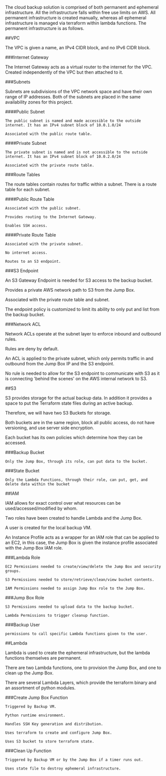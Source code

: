 The cloud backup solution is comprised of both permanent and ephemeral infrastructure. 
All the infrastructure falls within free use limits on AWS. 
All permanent infrastructure is created manually, whereas all ephemeral infrastructure is managed via terraform within lambda functions.
The permanent infrastructure is as follows.

##VPC

The VPC is given a name, an IPv4 CIDR block, and no IPv6 CIDR block.

###Internet Gateway

The Internet Gateway acts as a virtual router to the internet for the VPC. 
Created independently of the VPC but then attached to it.

###Subnets

Subnets are subdivisions of the VPC network space and have their own range of IP addresses. Both of the subnets are placed in the same availability zones for this project.

####Public Subnet

	The public subnet is named and made accessible to the outside internet. It has an IPv4 subnet block of 10.0.1.0/24

	Associated with the public route table.

####Private Subnet

	The private subnet is named and is not accessible to the outside internet. It has an IPv4 subnet block of 10.0.2.0/24

	Associated with the private route table.

###Route Tables

The route tables contain routes for traffic within a subnet. There is a route table for each subnet.

####Public Route Table
	
	Associated with the public subnet. 
	
	Provides routing to the Internet Gateway. 
	
	Enables SSH access.

####Private Route Table

	Associated with the private subnet.

	No internet access.

	Routes to an S3 endpoint.

###S3 Endpoint

An S3 Gateway Endpoint is needed for S3 access to the backup bucket. 

Provides a private AWS network path to S3 from the Jump Box.

Associated with the private route table and subnet.

The endpoint policy is customized to limit its ability to only put and list from the backup bucket.

###Network ACL

Network ACLs operate at the subnet layer to enforce inbound and outbound rules.

Rules are deny by default.

An ACL is applied to the private subnet, which only permits traffic in and outbound from the Jump Box IP and the S3 endpoint.

No rule is needed to allow for the S3 endpoint to communicate with S3 as it is connecting 'behind the scenes' on the AWS internal network to S3.

##S3

S3 provides storage for the actual backup data. In addition it provides a space to put the Terraform state files during an active backup.

Therefore, we will have two S3 Buckets for storage.

Both buckets are in the same region, block all public access, do not have versioning, and use server side encryption.

Each bucket has its own policies which determine how they can be accessed.

###Backup Bucket
	
	Only the Jump Box, through its role, can put data to the bucket.

###State Bucket
	
	Only the Lambda Functions, through their role, can put, get, and delete data within the bucket 

##IAM

IAM allows for exact control over what resources can be used/accessed/modified by whom.

Two roles have been created to handle Lambda and the Jump Box.

A user is created for the local backup VM.

An Instance Profile acts as a wrapper for an IAM role that can be applied to an EC2, in this case, the Jump Box is given the instance profile associated with the Jump Box IAM role. 

###Lambda Role
	
	EC2 Permissions needed to create/view/delete the Jump Box and security groups.
	
	S3 Permissions needed to store/retrieve/clean/view bucket contents.

	IAM Permissions needed to assign Jump Box role to the Jump Box.

###Jump Box Role

	S3 Permissions needed to upload data to the backup bucket.

	Lambda Permissions to trigger cleanup function.

###Backup User

	permissions to call specific Lambda functions given to the user.

##Lambda

Lambda is used to create the ephemeral infrastructure, but the lambda functions themselves are permanent.

There are two Lambda functions, one to provision the Jump Box, and one to clean up the Jump Box.

There are several Lambda Layers, which provide the terraform binary and an assortment of python modules.

###Create Jump Box Function

	Triggered by Backup VM.

	Python runtime environment.

	Handles SSH Key generation and distribution.

	Uses terraform to create and configure Jump Box.

	Uses S3 bucket to store terraform state.

###Clean Up Function

	Triggered by Backup VM or by the Jump Box if a timer runs out.

	Uses state file to destroy ephemeral infrastructure.
